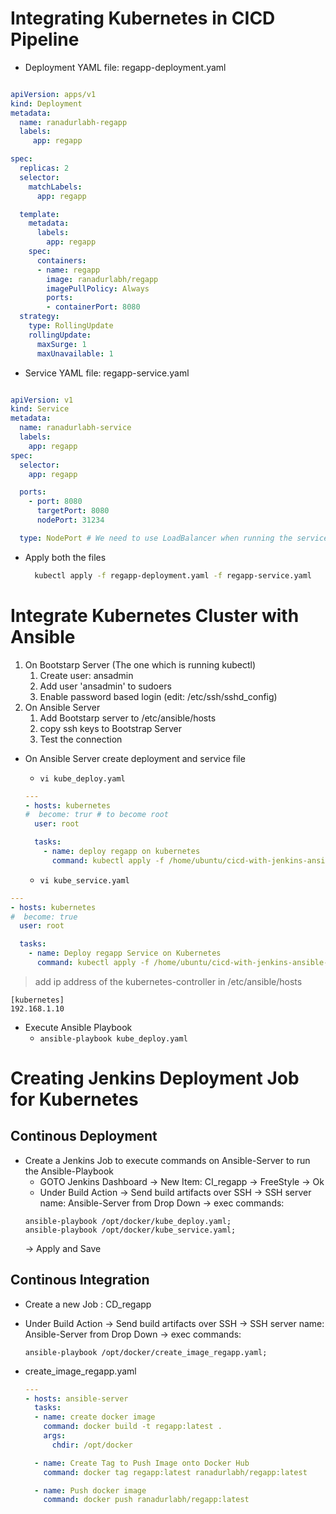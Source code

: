 # Integrating Kubernetes in CICD Pipeline

- Deployment YAML file: regapp-deployment.yaml

```yaml

apiVersion: apps/v1 
kind: Deployment
metadata:
  name: ranadurlabh-regapp
  labels: 
     app: regapp

spec:
  replicas: 2 
  selector:
    matchLabels:
      app: regapp

  template:
    metadata:
      labels:
        app: regapp
    spec:
      containers:
      - name: regapp
        image: ranadurlabh/regapp
        imagePullPolicy: Always
        ports:
        - containerPort: 8080
  strategy:
    type: RollingUpdate
    rollingUpdate:
      maxSurge: 1
      maxUnavailable: 1

```

- Service YAML file: regapp-service.yaml

```yaml

apiVersion: v1
kind: Service
metadata:
  name: ranadurlabh-service
  labels:
    app: regapp 
spec:
  selector:
    app: regapp 

  ports:
    - port: 8080
      targetPort: 8080
      nodePort: 31234

  type: NodePort # We need to use LoadBalancer when running the services and deployments on Cloud

```

- Apply both the files
  ```bash
    kubectl apply -f regapp-deployment.yaml -f regapp-service.yaml
  ```

# Integrate Kubernetes Cluster with Ansible

  1. On Bootstarp Server (The one which is running kubectl)
     1. Create user: ansadmin
     2. Add user 'ansadmin' to sudoers
     3. Enable password based login (edit: /etc/ssh/sshd_config)
  2. On Ansible Server
     1. Add Bootstarp server to /etc/ansible/hosts
     2. copy ssh keys to Bootstrap Server
     3. Test the connection

- On Ansible Server create deployment and service file
  - `vi kube_deploy.yaml`
  ```yaml
  ---
  - hosts: kubernetes
  #  become: trur # to become root
    user: root

    tasks:
      - name: deploy regapp on kubernetes
        command: kubectl apply -f /home/ubuntu/cicd-with-jenkins-ansible-kubernetes/regapp-deployment.yaml

  ```

  - `vi kube_service.yaml`
```yaml
---
- hosts: kubernetes
#  become: true
  user: root

  tasks:
    - name: Deploy regapp Service on Kubernetes
      command: kubectl apply -f /home/ubuntu/cicd-with-jenkins-ansible-kubernetes/regapp-deployment.yaml
```

> add ip address of the kubernetes-controller in /etc/ansible/hosts
```console
[kubernetes]
192.168.1.10

```

- Execute Ansible Playbook
  - ` ansible-playbook kube_deploy.yaml `

# Creating Jenkins Deployment Job for Kubernetes

## Continous Deployment
- Create a Jenkins Job to execute commands on Ansible-Server to run the Ansible-Playbook
  - GOTO Jenkins Dashboard -> New Item: CI_regapp -> FreeStyle -> Ok
  - Under Build Action -> Send build artifacts over SSH -> SSH server name: Ansible-Server from Drop Down
  -> exec commands: 
  ```console
  ansible-playbook /opt/docker/kube_deploy.yaml;
  ansible-playbook /opt/docker/kube_service.yaml;
  
  ```
  -> Apply and Save

## Continous Integration
- Create a new Job : CD_regapp
- Under Build Action -> Send build artifacts over SSH -> SSH server name: Ansible-Server from Drop Down
  -> exec commands: 
  ```console
  ansible-playbook /opt/docker/create_image_regapp.yaml;
  ```

- create_image_regapp.yaml
  ```yaml
  ---
  - hosts: ansible-server
    tasks:
    - name: create docker image
      command: docker build -t regapp:latest .
      args:
        chdir: /opt/docker

    - name: Create Tag to Push Image onto Docker Hub
      command: docker tag regapp:latest ranadurlabh/regapp:latest

    - name: Push docker image
      command: docker push ranadurlabh/regapp:latest
  ```
